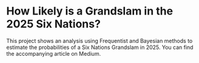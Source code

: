 # How Likely is a Grandslam in the 2025 Six Nations?
This project shows an analysis using Frequentist and Bayesian methods to estimate the probabilities of a Six Nations Grandslam in 2025. You can find the accompanying article on Medium.
